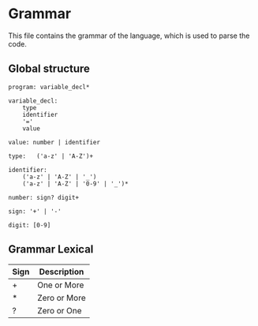 # Grammar

This file contains the grammar of the language, which is used to parse the code.

## Global structure

```antlr
program: variable_decl*

variable_decl:
    type
    identifier
    '='
    value

value: number | identifier

type:   ('a-z' | 'A-Z')+

identifier:
    ('a-z' | 'A-Z' | '_')
    ('a-z' | 'A-Z' | '0-9' | '_')*

number: sign? digit+

sign: '+' | '-'

digit: [0-9]
```

## Grammar Lexical

| Sign  | Description   |
| ----- | ------------- |
| +     | One or More   |
| *     | Zero or More  |
| ?     | Zero or One   |


